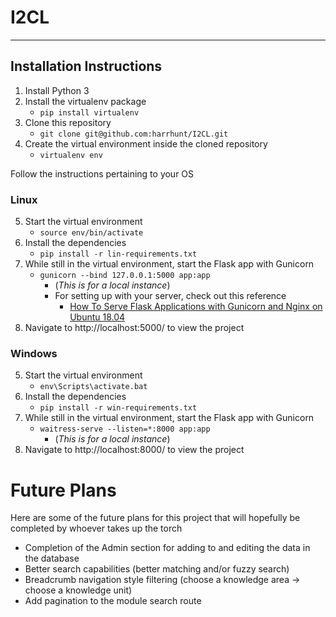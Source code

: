 # I2CL

---
## Installation Instructions
1. Install Python 3
2. Install the virtualenv package
    - `pip install virtualenv`
3. Clone this repository
    - `git clone git@github.com:harrhunt/I2CL.git`
4. Create the virtual environment inside the cloned repository
    - `virtualenv env`

Follow the instructions pertaining to your OS

### Linux
5. Start the virtual environment
    - `source env/bin/activate`
6. Install the dependencies
    - `pip install -r lin-requirements.txt`
7. While still in the virtual environment, start the Flask app with Gunicorn 
    - `gunicorn --bind 127.0.0.1:5000 app:app`
        - (*This is for a local instance*)
        - For setting up with your server, check out this reference 
            - [How To Serve Flask Applications with Gunicorn and Nginx on Ubuntu 18.04](https://www.digitalocean.com/community/tutorials/how-to-serve-flask-applications-with-gunicorn-and-nginx-on-ubuntu-18-04)
8. Navigate to http://localhost:5000/ to view the project

### Windows
5. Start the virtual environment
    - `env\Scripts\activate.bat`
6. Install the dependencies
    - `pip install -r win-requirements.txt`
7. While still in the virtual environment, start the Flask app with Gunicorn 
    - `waitress-serve --listen=*:8000 app:app`
        - (*This is for a local instance*)
8. Navigate to http://localhost:8000/ to view the project

# Future Plans

Here are some of the future plans for this project that will hopefully be completed by whoever takes up the torch

- Completion of the Admin section for adding to and editing the data in the database
- Better search capabilities (better matching and/or fuzzy search)
- Breadcrumb navigation style filtering (choose a knowledge area -> choose a knowledge unit)
- Add pagination to the module search route
